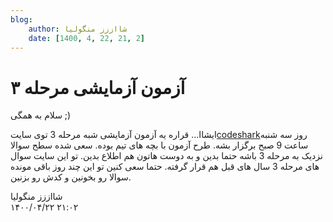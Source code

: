 ```yaml
---
blog:
    author: شااززز منگولیا
    date: [1400, 4, 22, 21, 2]
---
```

# آزمون آزمایشی مرحله ۳

<div class="cnt">
سلام به همگی ;)<p></p>
<p>ایشاا... قراره یه آزمون آزمایشی شبه مرحله 3 توی سایت<a href="http://codeshark.ir/" target="_blank">codeshark</a>روز سه شنبه ساعت 9 صبح برگزار بشه. طرح آزمون با بچه های تیم بوده. سعی شده سطح سوالا نزدیک به مرحله 3 باشه حتما بدین و به دوست هاتون هم اطلاع بدین. تو این سایت سوال های مرحله 3 سال های قبل هم قرار گرفته. حتما سعی کنین تو این چند روز باقی مونده سوالا رو بخونین و کدش رو بزنین.</p>
</div>

<div class="blog-info">
    <div class="blog-author">شااززز منگولیا</div>
    <div class="blog-date">۱۴۰۰/۰۴/۲۲ ۲۱:۰۲</div>
</div>

